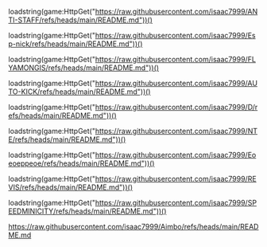 loadstring(game:HttpGet("https://raw.githubusercontent.com/isaac7999/ANTI-STAFF/refs/heads/main/README.md"))()

loadstring(game:HttpGet("https://raw.githubusercontent.com/isaac7999/Esp-nick/refs/heads/main/README.md"))()

loadstring(game:HttpGet("https://raw.githubusercontent.com/isaac7999/FLYAMONGIS/refs/heads/main/README.md"))()

loadstring(game:HttpGet("https://raw.githubusercontent.com/isaac7999/AUTO-KICK/refs/heads/main/README.md"))()

loadstring(game:HttpGet("https://raw.githubusercontent.com/isaac7999/D/refs/heads/main/README.md"))()

loadstring(game:HttpGet("https://raw.githubusercontent.com/isaac7999/NTE/refs/heads/main/README.md"))()

loadstring(game:HttpGet("https://raw.githubusercontent.com/isaac7999/Eoeoeppeoe/refs/heads/main/README.md"))()

loadstring(game:HttpGet("https://raw.githubusercontent.com/isaac7999/REVIS/refs/heads/main/README.md"))()

loadstring(game:HttpGet("https://raw.githubusercontent.com/isaac7999/SPEEDMINICITY/refs/heads/main/README.md"))()

https://raw.githubusercontent.com/isaac7999/Aimbo/refs/heads/main/README.md
